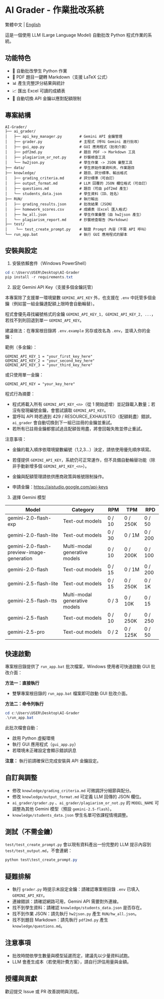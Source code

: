 # AI Grader - 作業批改系統

繁體中文 | [English](README.md)

這是一個使用 LLM (Large Language Model) 自動批改 Python 程式作業的系統。

## 功能特色

- 🤖 自動批改學生 Python 作業
- 📝 PDF 題目一鍵轉 Markdown（支援 LaTeX 公式）
- 📊 產生完整評分結果與統計
- 📈 匯出 Excel 可讀的成績表
- 🔄 自動切換 API 金鑰以應對配額限制

## 專案結構

```
AI-Grader/
├── ai_grader/
│   ├── api_key_manager.py        # Gemini API 金鑰管理
│   ├── grader.py                 # 主程式（呼叫 Gemini 進行批改）
│   ├── gui_app.py                # GUI 應用程式（批改介面）
│   ├── pdf2md.py                 # 題目 PDF -> Markdown 工具
│   ├── plagiarism_or_not.py      # 抄襲檢查工具
│   └── hw2json.py                # 學生作業 -> JSON 彙整工具
├── data/                         # 學生原始作業資料夾、作業題目
├── knowledge/                    # 題目、評分標準、輸出格式
│   ├── grading_criteria.md       # 評分標準（可自訂）
│   ├── output_format.md          # LLM 回覆的 JSON 欄位格式（可自訂）
│   ├── questions.md              # 題目（可由 pdf2md 產生）
│   └── students_data.json        # 學生資料（ID、姓名）
├── RUN/                          # 執行輸出
│   ├── grading_results.json      # 批改結果（JSON）
│   ├── homework_scores.csv       # 成績表（Excel 匯入格式）
│   ├── hw_all.json               # 學生作業彙整（由 hw2json 產生）
│   └── plagiarism_report.md      # 抄襲檢查報告（Markdown）
├── test/
│    └── test_create_prompt.py    # 驗證 Prompt 內容（不需 API 呼叫）
└── run_app.bat 				  # 執行 GUI 應用程式的腳本
```

## 安裝與設定

1) 安裝依賴套件（Windows PowerShell）

```powershell
cd c:\Users\USER\Desktop\AI-Grader
pip install -r requirements.txt
```

2) 設定 Gemini API Key（支援多個金鑰託管）

本專案除了支援單一環境變數 `GEMINI_API_KEY` 外，也支援在 `.env` 中託管多個金鑰（例如當一組金鑰達配額上限時會自動輪替）。

程式會優先尋找編號格式的金鑰 `GEMINI_API_KEY_1, GEMINI_API_KEY_2, ...`，若找不到則回退到單一 `GEMINI_API_KEY`。

建議做法：在專案根目錄將 `.env.example` 另存或改名為 `.env`，並填入你的金鑰：

範例（多金鑰）：

```
GEMINI_API_KEY_1 = "your_first_key_here"
GEMINI_API_KEY_2 = "your_second_key_here"
GEMINI_API_KEY_3 = "your_third_key_here"
```

或只使用單一金鑰：

```
GEMINI_API_KEY = "your_key_here"
```

程式行為摘要：
- 程式將載入所有 `GEMINI_API_KEY_<n>`（從 1 開始遞增）並記錄載入數量；若沒有發現編號金鑰，會嘗試讀取 `GEMINI_API_KEY`。
- 當呼叫 API 時若遇到 429 / RESOURCE_EXHAUSTED（配額耗盡）錯誤，`ai_grader` 會自動切換到下一組已註冊的金鑰並重試。
- 若所有已註冊金鑰都嘗試過且配額皆用盡，將會回報失敗並停止重試。

注意事項：
- 金鑰的載入順序依環境變數編號（1,2,3...）決定，請依使用優先順序填寫。
- 若僅提供 `GEMINI_API_KEY`，系統仍可正常運作，但不具備自動輪替功能（除非手動新增多個 `GEMINI_API_KEY_<n>`）。
- 金鑰與配額管理請依供應商政策與帳號限制操作。

- 申請金鑰：https://aistudio.google.com/api-keys

3) 選擇 Gemini 模型

| Model | Category | RPM | TPM | RPD |
|-------|----------|-----|-----|-----|
| gemini-2.0-flash-exp | Text-out models | 0 / 10 | 0 / 250K | 0 / 50 |
| gemini-2.0-flash-lite | Text-out models | 0 / 30 | 0 / 1M | 0 / 200 |
| gemini-2.0-flash-preview-image-generation | Multi-modal generative models | 0 / 10 | 0 / 200K | 0 / 100 |
| gemini-2.0-flash | Text-out models | 0 / 15 | 0 / 1M | 0 / 200 |
| gemini-2.5-flash-lite | Text-out models | 0 / 15 | 0 / 250K | 0 / 1K |
| gemini-2.5-flash-tts | Multi-modal generative models | 0 / 3 | 0 / 10K | 0 / 15 |
| gemini-2.5-flash | Text-out models | 0 / 10 | 0 / 250K | 0 / 250 |
| gemini-2.5-pro | Text-out models | 0 / 2 | 0 / 125K | 0 / 50 |

## 快速啟動

專案根目錄提供了 `run_app.bat` 批次檔案，Windows 使用者可快速啟動 GUI 批改介面：

**方法一：直接執行**
- 雙擊專案根目錄的 `run_app.bat` 檔案即可啟動 GUI 批改介面。

**方法二：命令列執行**
```powershell
cd c:\Users\USER\Desktop\AI-Grader
.\run_app.bat
```

此批次檔會自動：
- 啟用 Python 虛擬環境
- 執行 GUI 應用程式（`gui_app.py`）
- 若環境未正確設定會顯示錯誤訊息

**注意：** 執行前請確保已完成安裝與 API 金鑰設定。

## 自訂與調整

- 修改 `knowledge/grading_criteria.md` 可微調評分細節與配分。
- 修改 `knowledge/output_format.md` 可定義 LLM 回傳的 JSON 欄位。
- `ai_grader/grader.py` 、`ai_grader/plagiarism_or_not.py` 的 `MODEL_NAME` 可調整為其他 Gemini 模型（預設 `gemini-2.5-flash`）。
- `knowledge/students_data.json` 學生名單可依課程情境調整。

## 測試（不需金鑰）

`test/test_create_prompt.py` 會以現有資料產出一份完整的 LLM 提示內容到 `test/test_output.md`，不會連網：

```powershell
python test\test_create_prompt.py
```

## 疑難排解

- 執行 `grader.py` 時提示未設定金鑰：請確認專案根目錄 `.env` 已填入 `GEMINI_API_KEY`。
- 連線錯誤：請確認網路可用，Gemini API 需要對外連線。
- 找不到學生資料：請確認 `knowledge/students_data.json` 是否存在。
- 找不到作業 JSON：請先執行 `hw2json.py` 產生 `RUN/hw_all.json`。
- 找不到題目 Markdown：請先執行 `pdf2md.py` 產生 `knowledge/questions.md`。

## 注意事項

- 批改時間依學生數量與模型延遲而定，建議先以少量資料試跑。
- LLM 會產生成本（若使用計費方案），請自行評估用量與金額。

## 授權與貢獻

歡迎提交 Issue 或 PR 改善說明與流程。